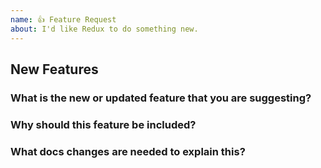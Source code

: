 ```yaml
---
name: 👍 Feature Request
about: I'd like Redux to do something new.
---
```


<!--
Thank you for contributing to open source!

Do you need some help?
======================

The issue tracker is meant for feature requests and bug reports only. This isn't the best place for
support or usage questions. Questions here don't have as much visibility as they do elsewhere. Before
you ask a question, here are some resources to get help first:

- Read the docs: https://redux.js.org/
- Check out the troubleshooting guide: https://redux.js.org/troubleshooting
- Look for/ask questions on Stack Overflow: https://stackoverflow.com/questions/tagged/redux
- Ask in chat: https://www.reactiflux.com/

Have a feature request?
=======================
Remove the template from below and provide thoughtful commentary *and code samples* on what this
feature means for your product. What will it allow you to do that you can't do today? How will it
make current work-arounds straightforward? What potential bugs and edge cases does it help to
avoid? etc. Please keep it product-centric.

-->

## New Features

### What is the new or updated feature that you are suggesting?

### Why should this feature be included?

### What docs changes are needed to explain this?
